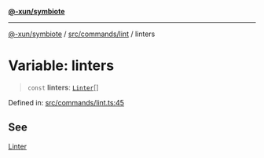 [**@-xun/symbiote**](../../../../README.md)

***

[@-xun/symbiote](../../../../README.md) / [src/commands/lint](../README.md) / linters

# Variable: linters

> `const` **linters**: [`Linter`](../enumerations/Linter.md)[]

Defined in: [src/commands/lint.ts:45](https://github.com/Xunnamius/symbiote/blob/03c423f753693df61565a1f49d80cc0f6cc503f1/src/commands/lint.ts#L45)

## See

[Linter](../enumerations/Linter.md)
